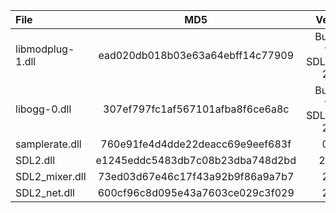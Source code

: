 | File                |               MD5                |            Version            |
|:--------------------|:--------------------------------:|:-----------------------------:|
| libmodplug-1.dll    | ead020db018b03e63a64ebff14c77909 | Bundled with SDL2_mixer 2.6.1 |
| libogg-0.dll        | 307ef797fc1af567101afba8f6ce6a8c | Bundled with SDL2_mixer 2.6.1 |
| samplerate.dll      | 760e91fe4d4dde22deacc69e9eef683f |             0.2.2             |
| SDL2.dll            | e1245eddc5483db7c08b23dba748d2bd |            2.24.2             |
| SDL2_mixer.dll      | 73ed03d67e46c17f43a92b9f86a9a7b7 |             2.6.1             |
| SDL2_net.dll        | 600cf96c8d095e43a7603ce029c3f029 |             2.2.0             |

